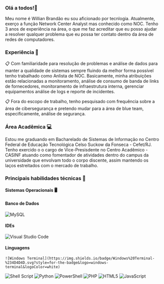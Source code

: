 ### Olá a todos!👋

Meu nome é Willian Brandão eu sou aficionado por tecnlogia. Atualmente, exerço a função Network Center Analyst mas conhecido como NOC. Tenho 3 anos de experiência na área, o que me faz acreditar que eu posso ajudar a resolver qualquer problema que eu possa ter contato dentro da área de redes de computadores.
<!--
- 🔭 I’m currently working on ...
- 🌱 I’m currently learning ...
- 👯 I’m looking to collaborate on ...
- 🤔 I’m looking for help with ...
- 💬 Ask me about ...
- 📫 How to reach me: ...
- 😄 Pronouns: ...
- ⚡ Fun fact: ...
-->
### Experiência 💾

:clipboard: Com familiaridade para resolução de problemas e análise de dados para manter a qualidade de sistemas sempre fluindo da melhor forma possível tenho trabalhado como Anlista de NOC. Basicamente, minha atribuições estão relacionadas a monitoramento, análise de consumo de banda de links de fornecedores, monitoramento de infraestrutura interna, gerenciar equipamentos análise de logs e reporte de incidentes. 

:clipboard: Fora do escopo de trabalho, tenho pesquisado com frequência sobre a área de cibersegurança e pretendo mudar para a área de blue team, especificamente, análise de segurança.

### Área Acadêmica 💻
Estou me graduando em  Bacharelado de Sistemas de Informação no Centro Federal de Educação Tecnológica Celso Suckow da Fonseca - Cefet/RJ.
Tenho exercido o o cargo de Vice-Presisdente no Centro Acadêmico - CASINF atuando como fomentador de atividades dentro do campus da universidade que envolvam todo o corpo discente, assim mantendo os laços estreitados com o mercado de trabalho. 

### Principais habilidades técnicas 👷
#### Sistemas Operacionais 🖥️

#### Banco de Dados
![MySQL](https://img.shields.io/badge/mysql-%2300f.svg?style=for-the-badge&logo=mysql&logoColor=white) 
#### IDEs
![Visual Studio Code](https://img.shields.io/badge/Visual%20Studio%20Code-0078d7.svg?style=for-the-badge&logo=visual-studio-code&logoColor=white)
#### Linguagens
	![Windows Terminal](https://img.shields.io/badge/Windows%20Terminal-%234D4D4D.svg?style=for-the-badge&logo=windows-terminal&logoColor=white)
  ![Shell Script](https://img.shields.io/badge/shell_script-%23121011.svg?style=for-the-badge&logo=gnu-bash&logoColor=white)
  ![Python](https://img.shields.io/badge/python-3670A0?style=for-the-badge&logo=python&logoColor=ffdd54)
  ![PowerShell](https://img.shields.io/badge/PowerShell-%235391FE.svg?style=for-the-badge&logo=powershell&logoColor=white)
  ![PHP](https://img.shields.io/badge/php-%23777BB4.svg?style=for-the-badge&logo=php&logoColor=white)
  ![HTML5](https://img.shields.io/badge/html5-%23E34F26.svg?style=for-the-badge&logo=html5&logoColor=white)
  ![JavaScript](https://img.shields.io/badge/javascript-%23323330.svg?style=for-the-badge&logo=javascript&logoColor=%23F7DF1E)


